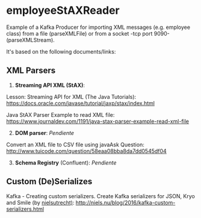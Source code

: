 # employeeStAXReader
Example of a Kafka Producer for importing XML messages (e.g. employee class) from a file (parseXMLFile) or from a socket -tcp port 9090- (parseXMLStream).

It's based on the following documents/links:
## XML Parsers

1. <b>Streaming API XML (StAX)</b>:

Lesson: Streaming API for XML (The Java Tutorials): https://docs.oracle.com/javase/tutorial/jaxp/stax/index.html

Java StAX Parser Example to read XML file: https://www.journaldev.com/1191/java-stax-parser-example-read-xml-file

2. <b>DOM parser</b>: <i>Pendiente</i>

Convert an XML file to CSV file using javaAsk Question: http://www.tuicode.com/question/58eaa08bba8da7dd0545df04

3. <b>Schema Registry</b> (Confluent): <i>Pendiente</i>

## Custom (De)Serializes

Kafka - Creating custom serializers. Create Kafka serializers for JSON, Kryo and Smile (by <a href=https://github.com/nielsutrecht/kafka-serializer-example>nielsutrecht)</a>: http://niels.nu/blog/2016/kafka-custom-serializers.html